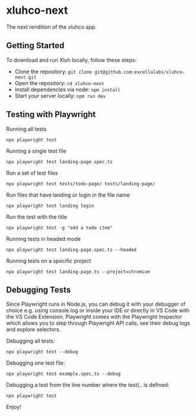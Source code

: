 # xluhco-next
The next rendition of the xluhco app.

## Getting Started

To download and run Xluh locally, follow these steps:
- Clone the repository:
`git clone git@github.com:excellalabs/xluhco-next.git`
- Open the repository:
`cd xluhco-next`
- Install dependencies via node:
`npm install`
- Start your server locally:
`npm run dev`

## Testing with Playwright

Running all tests

`npx playwright test`

Running a single test file

`npx playwright test landing-page.spec.ts`

Run a set of test files

`npx playwright test tests/todo-page/ tests/landing-page/`

Run files that have landing or login in the file name

`npx playwright test landing login`

Run the test with the title

`npx playwright test -g "add a todo item"`

Running tests in headed mode

`npx playwright test landing-page.spec.ts --headed`

Running tests on a specific project

`npx playwright test landing-page.ts --project=chromium`

## Debugging Tests
Since Playwright runs in Node.js, you can debug it with your debugger of choice e.g. using console.log or inside your IDE or directly in VS Code with the VS Code Extension. Playwright comes with the Playwright Inspector which allows you to step through Playwright API calls, see their debug logs and explore selectors.

Debugging all tests:

`npx playwright test --debug`

Debugging one test file:

`npx playwright test example.spec.ts --debug`

Debugging a test from the line number where the test(.. is defined:

`npx playwright test`

Enjoy!